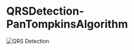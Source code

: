 # QRSDetection-PanTompkinsAlgorithm

![QRS Detection](https://user-images.githubusercontent.com/37310263/61687635-97978780-ad2b-11e9-93c9-7bbf367f134e.gif)
